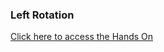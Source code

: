 ### Left Rotation
[Click here to access the Hands On](https://www.hackerrank.com/challenges/array-left-rotation/problem)

